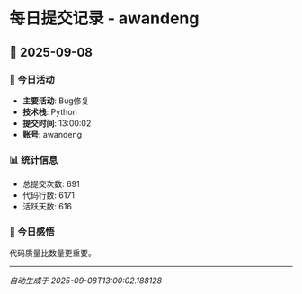 # 每日提交记录 - awandeng

## 📅 2025-09-08

### 🎯 今日活动
- **主要活动**: Bug修复
- **技术栈**: Python
- **提交时间**: 13:00:02
- **账号**: awandeng

### 📊 统计信息
- 总提交次数: 691
- 代码行数: 6171
- 活跃天数: 616

### 💭 今日感悟
代码质量比数量更重要。

---
*自动生成于 2025-09-08T13:00:02.188128*
